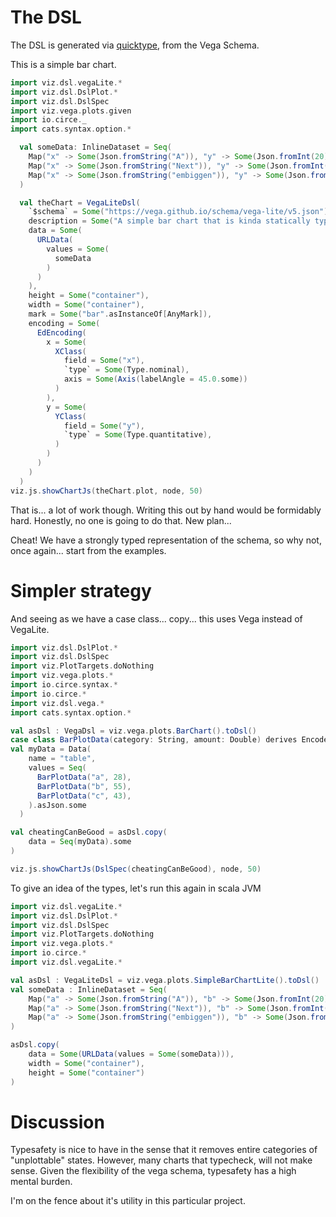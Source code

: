 # The DSL

The DSL is generated via [quicktype](https://quicktype.io), from the Vega Schema. 

This is a simple bar chart.

```scala mdoc:js
import viz.dsl.vegaLite.*
import viz.dsl.DslPlot.*
import viz.dsl.DslSpec
import viz.vega.plots.given
import io.circe._
import cats.syntax.option.*

  val someData: InlineDataset = Seq(
    Map("x" -> Some(Json.fromString("A")), "y" -> Some(Json.fromInt(20))),
    Map("x" -> Some(Json.fromString("Next")), "y" -> Some(Json.fromInt(25))),
    Map("x" -> Some(Json.fromString("embiggen")), "y" -> Some(Json.fromInt(5)))
  )

  val theChart = VegaLiteDsl(
    `$schema` = Some("https://vega.github.io/schema/vega-lite/v5.json"),
    description = Some("A simple bar chart that is kinda statically typed"),
    data = Some(
      URLData(
        values = Some(
          someData
        )
      )
    ),
    height = Some("container"),
    width = Some("container"),
    mark = Some("bar".asInstanceOf[AnyMark]),
    encoding = Some(
      EdEncoding(
        x = Some(
          XClass(
            field = Some("x"),
            `type` = Some(Type.nominal),
            axis = Some(Axis(labelAngle = 45.0.some))
          )
        ),
        y = Some(
          YClass(
            field = Some("y"),
            `type` = Some(Type.quantitative),
          )
        )
      )
    )
  )
viz.js.showChartJs(theChart.plot, node, 50)
```

That is... a lot of work though. Writing this out by hand would be formidably hard. Honestly, no one is going to do that. New plan... 

Cheat! We have a strongly typed representation of the schema, so why not, once again... start from the examples. 

# Simpler strategy

And seeing as we have a case class... copy... this uses Vega instead of VegaLite.

```scala mdoc:js
import viz.dsl.DslPlot.*
import viz.dsl.DslSpec
import viz.PlotTargets.doNothing
import viz.vega.plots.*
import io.circe.syntax.*
import io.circe.*
import viz.dsl.vega.*
import cats.syntax.option.*

val asDsl : VegaDsl = viz.vega.plots.BarChart().toDsl()
case class BarPlotData(category: String, amount: Double) derives Encoder.AsObject, Decoder
val myData = Data(
    name = "table",
    values = Seq(
      BarPlotData("a", 28),
      BarPlotData("b", 55),
      BarPlotData("c", 43),
    ).asJson.some
  )

val cheatingCanBeGood = asDsl.copy(
    data = Seq(myData).some
)

viz.js.showChartJs(DslSpec(cheatingCanBeGood), node, 50)

```

To give an idea of the types, let's run this again in scala JVM

```scala mdoc
import viz.dsl.vegaLite.*
import viz.dsl.DslPlot.*
import viz.dsl.DslSpec
import viz.PlotTargets.doNothing
import viz.vega.plots.*
import io.circe.*
import viz.dsl.vegaLite.*

val asDsl : VegaLiteDsl = viz.vega.plots.SimpleBarChartLite().toDsl()
val someData : InlineDataset = Seq(
    Map("a" -> Some(Json.fromString("A")), "b" -> Some(Json.fromInt(20))),
    Map("a" -> Some(Json.fromString("Next")), "b" -> Some(Json.fromInt(25))),
    Map("a" -> Some(Json.fromString("embiggen")), "b" -> Some(Json.fromInt(5)))
)

asDsl.copy(
    data = Some(URLData(values = Some(someData))),
    width = Some("container"), 
    height = Some("container")
)
```

# Discussion
Typesafety is nice to have in the sense that it removes entire categories of "unplottable" states. However, many charts that typecheck, will not make sense. Given the flexibility of the vega schema, typesafety has a high mental burden. 

I'm on the fence about it's utility in this particular project.